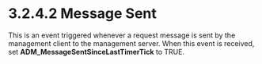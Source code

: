 <html dir="LTR" xmlns:mshelp="http://msdn.microsoft.com/mshelp" xmlns:ddue="http://ddue.schemas.microsoft.com/authoring/2003/5" xmlns:xlink="http://www.w3.org/1999/xlink" xmlns:tool="http://www.microsoft.com/tooltip">
 <body>
 <div id="header">
 <h1 class="heading">3.2.4.2 Message Sent</h1>
 </div>
 <div id="mainSection">
 <div id="mainBody">
 <div id="allHistory" class="saveHistory"></div>
 <div id="sectionSection0" class="section" name="collapseableSection">
 

<p>This is an event triggered whenever a request message is
sent by the management client to the management server. When this event is
received, set <b>ADM_MessageSentSinceLastTimerTick</b> to TRUE.</p>


 </div>
 </div>
 </div>
 </body>
</html>